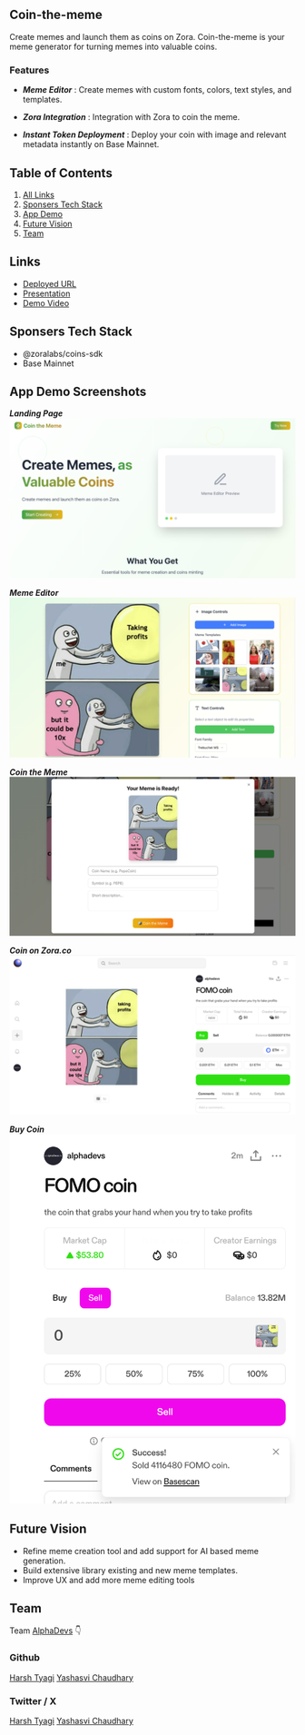 ## Coin-the-meme

Create memes and launch them as coins on Zora. Coin-the-meme is your meme generator for turning memes into valuable coins.

### Features

- **_Meme Editor_** : Create memes with custom fonts, colors, text styles, and templates.

- **_Zora Integration_** : Integration with Zora to coin the meme.

- **_Instant Token Deployment_** : Deploy your coin with image and relevant metadata instantly on Base Mainnet.

## Table of Contents

1. [All Links](#links)
2. [Sponsers Tech Stack](#sponsers-tech-stack)
3. [App Demo](#app-demo-screenshots)
4. [Future Vision](#future-vision)
5. [Team](#team)

## Links

- [Deployed URL](https://coin-the-meme.vercel.app/)
- [Presentation](https://www.canva.com/design/DAGsj5LdZc4/3wlD1rjzrz4EGQVOf4GnwQ/view)
- [Demo Video]()

## Sponsers Tech Stack

- @zoralabs/coins-sdk
- Base Mainnet

## App Demo Screenshots

**_Landing Page_**
![Landing Page](/public/landing-page.png)

**_Meme Editor_**
![Meme Editor](/public/meme-editor.png)

**_Coin the Meme_**
![Coin the Meme](/public/coin-the-meme.png)

**_Coin on Zora.co_**
![Coin on Zora.co](/public/coin-on-zora.png)

**_Buy Coin_**
![Buy Coin](/public/buy-coin.png)

## Future Vision

- Refine meme creation tool and add support for AI based meme generation.
- Build extensive library existing and new meme templates.
- Improve UX and add more meme editing tools

## Team

Team [AlphaDevs](https://www.alphadevs.dev) 👇

### Github

[Harsh Tyagi](https://github.com/mr-harshtyagi)
[Yashasvi Chaudhary](https://github.com/0xyshv)

### Twitter / X

[Harsh Tyagi](https://twitter.com/0xmht)
[Yashasvi Chaudhary](https://twitter.com/0xyshv)

